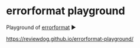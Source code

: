 # errorformat playground

Playground of [errorformat](https://github.com/reviewdog/errorformat) :arrow_forward:

https://reviewdog.github.io/errorformat-playground/
